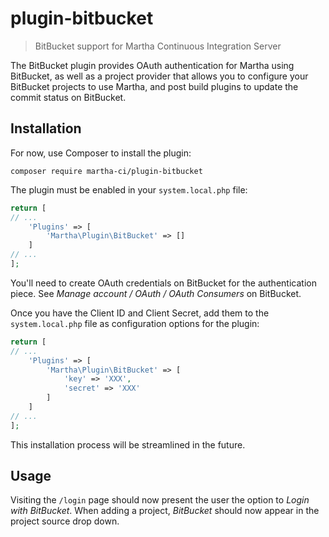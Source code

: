 # plugin-bitbucket

> BitBucket support for Martha Continuous Integration Server

The BitBucket plugin provides OAuth authentication for Martha using
BitBucket, as well as a project provider that allows you to configure
your BitBucket projects to use Martha, and post build plugins to update
the commit status on BitBucket.

## Installation

For now, use Composer to install the plugin:

```
composer require martha-ci/plugin-bitbucket
```

The plugin must be enabled in your `system.local.php` file:

```php
return [
// ...
    'Plugins' => [
        'Martha\Plugin\BitBucket' => []
    ]
// ...
];
```

You'll need to create OAuth credentials on BitBucket for the
authentication piece. See *Manage account / OAuth / OAuth
Consumers* on BitBucket.

Once you have the Client ID and Client Secret, add them to the
`system.local.php` file as configuration options for the plugin:

```php
return [
// ...
    'Plugins' => [
        'Martha\Plugin\BitBucket' => [
            'key' => 'XXX',
            'secret' => 'XXX'
        ]
    ]
// ...
];
```

This installation process will be streamlined in the future.

## Usage

Visiting the `/login` page should now present the user the option to
*Login with BitBucket*. When adding a project, *BitBucket* should now
appear in the project source drop down.
